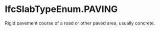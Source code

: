 IfcSlabTypeEnum.PAVING
======================
Rigid pavement course of a road or other paved area, usually concrete.



